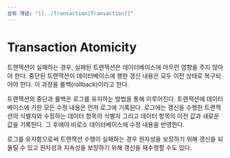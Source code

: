 ```yaml
---
상위 개념: "[[../Transaction|Transaction]]"
---
```

# Transaction Atomicity
트랜잭션이 실패하는 경우, 실패된 트랜잭션은 데이터베이스에 아무런 영향을 주지 않아야 한다. 중단된 트랜잭션이 데이터베이스에 행한 갱신 내용은 모두 이전 상태로 복구되어야 한다. 이 과정을 롤백(rollback)이라고 한다.

트랜잭션의 중단과 롤백은 로그를 유지하는 방법을 통해 이루어진다. 트랜잭션에 데이터베이스에 가한 모든 수정 내용은 먼저 로그에 기록된다. 로그에는 갱신을 수행한 트랜잭션의 식별자와 수정하는 데이터 항목의 식별자 그리고 데이터 항목의 이전 값과 새로운 값을 기록한다. 그 후에야 비로소 데이터베이스에 수정 내용을 반영한다.

로그를 유지함으로써 트랜잭션 수행이 실패하는 경우 원자성을 보장하기 위해 갱신을 되돌릴 수 있고 원자성과 지속성을 보장하기 위해 갱신을 재수행할 수도 있다.


